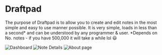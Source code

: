 # Draftpad

The purpose of Draftpad is to allow you to create and edit notes in the most simple and easy to use manner possible.
It is very simple, loads in less than a second* and can be understood by any programmer & user.
*Depends on No. notes - if you have 500,000 it will take a while lol :smiley:

![Dashboard](https://s11.postimg.org/5cymor637/Screenshot_2017_02_26_21_56_36.png)
![Note Details](https://s28.postimg.org/y2ygsbt8d/Screenshot_2017_02_26_21_56_55.png)
![About page](https://s9.postimg.org/gksn50xfz/Screenshot_2017_02_26_21_59_00.png)
